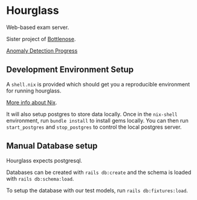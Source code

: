 # Hourglass

Web-based exam server.

Sister project of [Bottlenose][bottlenose].

[Anomaly Detection Progress](ANOMALIES.md)

## Development Environment Setup

A `shell.nix` is provided which should get you a reproducible environment for running hourglass.

[More info about Nix][nix].

It will also setup postgres to store data locally. Once in the `nix-shell` environment, run `bundle install` to install gems locally. You can then run `start_postgres` and `stop_postgres` to control the local postgres server.

## Manual Database setup

Hourglass expects postgresql.

Databases can be created with `rails db:create` and the schema is loaded with `rails db:schema:load`.

To setup the database with our test models, run `rails db:fixtures:load`.

[bottlenose]: https://github.com/CodeGrade/bottlenose
[nix]: https://nixos.org/nix/
